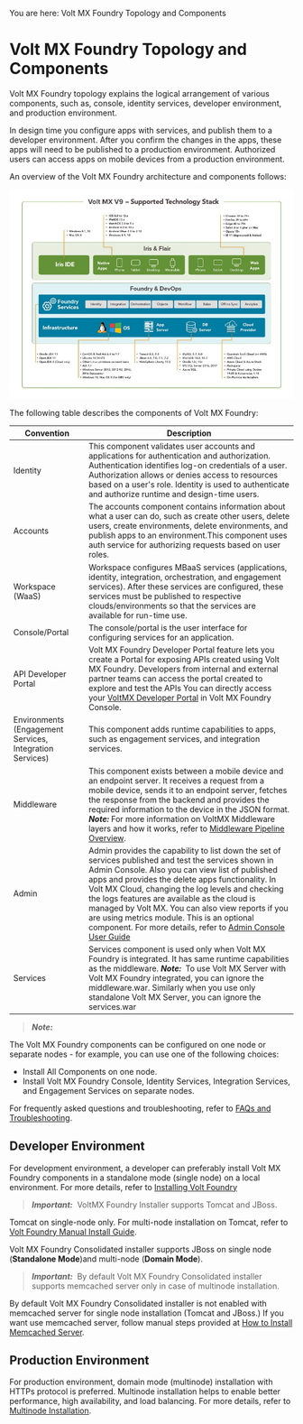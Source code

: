                           

You are here: Volt MX Foundry Topology and Components 

Volt MX  Foundry Topology and Components
======================================

Volt MX  Foundry topology explains the logical arrangement of various components, such as, console, identity services, developer environment, and production environment.

In design time you configure apps with services, and publish them to a developer environment. After you confirm the changes in the apps, these apps will need to be published to a production environment. Authorized users can access apps on mobile devices from a production environment.

An overview of the Volt MX Foundry architecture and components follows:

![](Resources/Images/VoltMX_V9___Supported_Technology_Stack.jpg)

The following table describes the components of Volt MX Foundry:

  
| Convention | Description |
| --- | --- |
| Identity | This component validates user accounts and applications for authentication and authorization. Authentication identifies log-on credentials of a user. Authorization allows or denies access to resources based on a user's role. Identity is used to authenticate and authorize runtime and design-time users. |
| Accounts | The accounts component contains information about what a user can do, such as create other users, delete users, create environments, delete environments, and publish apps to an environment.This component uses auth service for authorizing requests based on user roles. |
| Workspace (WaaS) | Workspace configures MBaaS services (applications, identity, integration, orchestration, and engagement services). After these services are configured, these services must be published to respective clouds/environments so that the services are available for run-time use. |
| Console/Portal | The console/portal is the user interface for configuring services for an application. |
| API Developer Portal | Volt MX Foundry Developer Portal feature lets you create a Portal for exposing APIs created using Volt MX Foundry. Developers from internal and external partner teams can access the portal created to explore and test the APIs You can directly access your [VoltMX Developer Portal](../../../Foundry/voltmx_foundry_user_guide/Content/VoltMXDevPortal.md) in Volt MX Foundry Console. |
| Environments (Engagement Services, Integration Services) | This component adds runtime capabilities to apps, such as engagement services, and integration services. |
| Middleware | This component exists between a mobile device and an endpoint server. It receives a request from a mobile device, sends it to an endpoint server, fetches the response from the backend and provides the required information to the device in the JSON format. **_Note:_** For more information on VoltMX Middleware layers and how it works, refer to [Middleware Pipeline Overview](./../../../Foundry/voltmx_foundry_user_guide/Content/MiddlewarePipeline.md). |
| Admin | Admin provides the capability to list down the set of services published and test the services shown in Admin Console. Also you can view list of published apps and provides the delete apps functionality. In Volt MX Cloud, changing the log levels and checking the logs features are available as the cloud is managed by Volt MX. You can also view reports if you are using metrics module. This is an optional component. For more details, refer to [Admin Console User Guide](../../../Foundry/vmf_integrationservice_admin_console_userguide/Content/App_Services_User_Guide.md) |
| Services | Services component is used only when Volt MX Foundry is integrated. It has same runtime capabilities as the middleware. **_Note:_**  To use Volt MX Server with Volt MX Foundry integrated, you can ignore the middleware.war. Similarly when you use only standalone Volt MX Server, you can ignore the services.war |

> **_Note:_**

The Volt MX Foundry components can be configured on one node or separate nodes - for example, you can use one of the following choices:

*   Install All Components on one node.
*   Install Volt MX Foundry Console, Identity Services, Integration Services, and Engagement Services on separate nodes.

For frequently asked questions and troubleshooting, refer to [FAQs and Troubleshooting](Troubleshooting.md).

Developer Environment
---------------------


For development environment, a developer can preferably install Volt MX Foundry components in a standalone mode (single node) on a local environment. For more details, refer to [Installing Volt Foundry](https://opensource.hcltechsw.com/volt-mx-docs/95/docs/documentation/Foundry/voltmx_foundry_linux_install_guide/Content/Installing_VoltMX_Foundry_on_Linux.html#Single-Node)

> **_Important:_**  VoltMX Foundry Installer supports Tomcat and JBoss.  
  

Tomcat on single-node only. For multi-node installation on Tomcat, refer to [Volt Foundry Manual Install Guide](https://opensource.hcltechsw.com/volt-mx-docs/95/docs/documentation/Foundry/voltmx_foundry_manual_install_guide/Content/Introduction.html).  
  
Volt MX  Foundry Consolidated installer supports JBoss on single node (**Standalone Mode**)and multi-node (**Domain Mode**).

> **_Important:_**  By default Volt MX Foundry Consolidated installer supports memcached server only in case of multinode installation.  
  
By default Volt MX Foundry Consolidated installer is not enabled with memcached server for single node installation (Tomcat and JBoss.) If you want use memcached server, follow manual steps provided at [How to Install Memcached Server](Pre-installation_Tasks.md#install-memcached-server).

Production Environment
----------------------

For production environment, domain mode (multinode) installation with HTTPs protocol is preferred. Multinode installation helps to enable better performance, high availability, and load balancing. For more details, refer to [Multinode Installation](Multi-Node_Installation.md).
